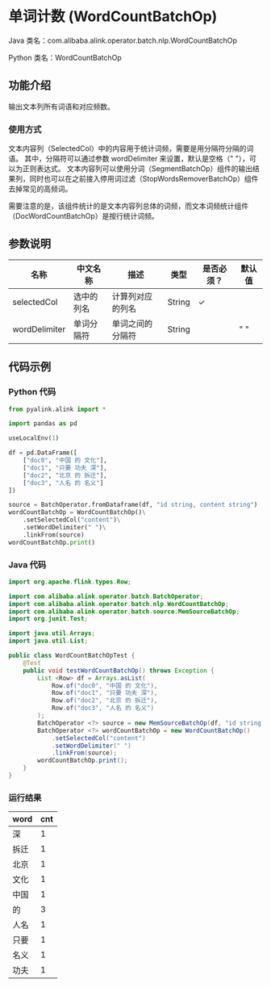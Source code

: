 # 单词计数 (WordCountBatchOp)
Java 类名：com.alibaba.alink.operator.batch.nlp.WordCountBatchOp

Python 类名：WordCountBatchOp


## 功能介绍

输出文本列所有词语和对应频数。

### 使用方式
文本内容列（SelectedCol）中的内容用于统计词频，需要是用分隔符分隔的词语。
其中，分隔符可以通过参数 wordDelimiter 来设置，默认是空格（" "），可以为正则表达式。
文本内容列可以使用分词（SegmentBatchOp）组件的输出结果列，同时也可以在之前接入停用词过滤（StopWordsRemoverBatchOp）组件去掉常见的高频词。

需要注意的是，该组件统计的是文本内容列总体的词频，而文本词频统计组件（DocWordCountBatchOp）是按行统计词频。

## 参数说明
| 名称 | 中文名称 | 描述 | 类型 | 是否必须？ | 默认值 |
| --- | --- | --- | --- | --- | --- |
| selectedCol | 选中的列名 | 计算列对应的列名 | String | ✓ |  |
| wordDelimiter | 单词分隔符 | 单词之间的分隔符 | String |  | " " |

## 代码示例
### Python 代码
```python
from pyalink.alink import *

import pandas as pd

useLocalEnv(1)

df = pd.DataFrame([
    ["doc0", "中国 的 文化"],
    ["doc1", "只要 功夫 深"],
    ["doc2", "北京 的 拆迁"],
    ["doc3", "人名 的 名义"]
])

source = BatchOperator.fromDataframe(df, "id string, content string")
wordCountBatchOp = WordCountBatchOp()\
    .setSelectedCol("content")\
    .setWordDelimiter(" ")\
    .linkFrom(source)
wordCountBatchOp.print()
```
### Java 代码
```java
import org.apache.flink.types.Row;

import com.alibaba.alink.operator.batch.BatchOperator;
import com.alibaba.alink.operator.batch.nlp.WordCountBatchOp;
import com.alibaba.alink.operator.batch.source.MemSourceBatchOp;
import org.junit.Test;

import java.util.Arrays;
import java.util.List;

public class WordCountBatchOpTest {
	@Test
	public void testWordCountBatchOp() throws Exception {
		List <Row> df = Arrays.asList(
			Row.of("doc0", "中国 的 文化"),
			Row.of("doc1", "只要 功夫 深"),
			Row.of("doc2", "北京 的 拆迁"),
			Row.of("doc3", "人名 的 名义")
		);
		BatchOperator <?> source = new MemSourceBatchOp(df, "id string, content string");
		BatchOperator <?> wordCountBatchOp = new WordCountBatchOp()
			.setSelectedCol("content")
			.setWordDelimiter(" ")
			.linkFrom(source);
		wordCountBatchOp.print();
	}
}
```

### 运行结果
| word | cnt |
|------|-----|
| 深    | 1   |
| 拆迁   | 1   |
| 北京   | 1   |
| 文化   | 1   |
| 中国   | 1   |
| 的    | 3   |
| 人名   | 1   |
| 只要   | 1   |
| 名义   | 1   |
| 功夫   | 1   |
